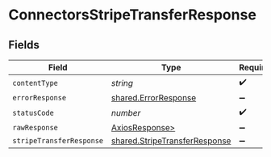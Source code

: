 # ConnectorsStripeTransferResponse


## Fields

| Field                                                                          | Type                                                                           | Required                                                                       | Description                                                                    |
| ------------------------------------------------------------------------------ | ------------------------------------------------------------------------------ | ------------------------------------------------------------------------------ | ------------------------------------------------------------------------------ |
| `contentType`                                                                  | *string*                                                                       | :heavy_check_mark:                                                             | N/A                                                                            |
| `errorResponse`                                                                | [shared.ErrorResponse](../../models/shared/errorresponse.md)                   | :heavy_minus_sign:                                                             | Error                                                                          |
| `statusCode`                                                                   | *number*                                                                       | :heavy_check_mark:                                                             | N/A                                                                            |
| `rawResponse`                                                                  | [AxiosResponse>](https://axios-http.com/docs/res_schema)                       | :heavy_minus_sign:                                                             | N/A                                                                            |
| `stripeTransferResponse`                                                       | [shared.StripeTransferResponse](../../models/shared/stripetransferresponse.md) | :heavy_minus_sign:                                                             | OK                                                                             |